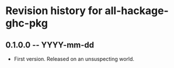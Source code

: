 # Revision history for all-hackage-ghc-pkg

## 0.1.0.0 -- YYYY-mm-dd

* First version. Released on an unsuspecting world.

